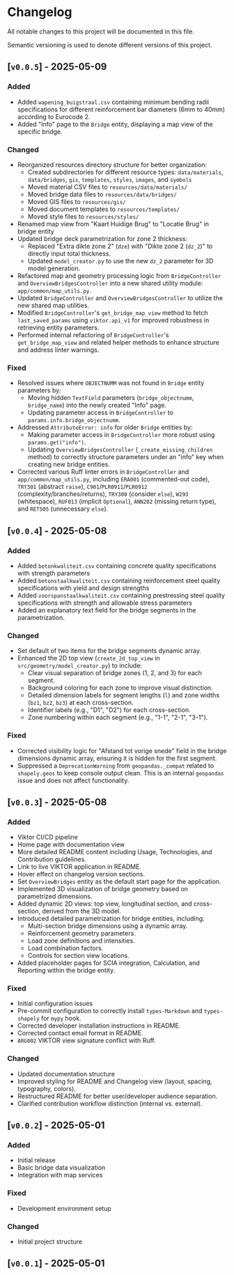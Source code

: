 # Changelog

All notable changes to this project will be documented in this file.

Semantic versioning is used to denote different versions of this project.

## [`v0.0.5`] - 2025-05-09

### Added
- Added `wapening_buigstraal.csv` containing minimum bending radii specifications for different reinforcement bar diameters (6mm to 40mm) according to Eurocode 2.
- Added "Info" page to the `Bridge` entity, displaying a map view of the specific bridge.

### Changed
- Reorganized resources directory structure for better organization:
  - Created subdirectories for different resource types: `data/materials`, `data/bridges`, `gis`, `templates`, `styles`, `images`, and `symbols`
  - Moved material CSV files to `resources/data/materials/`
  - Moved bridge data files to `resources/data/bridges/`
  - Moved GIS files to `resources/gis/`
  - Moved document templates to `resources/templates/`
  - Moved style files to `resources/styles/`
- Renamed map view from "Kaart Huidige Brug" to "Locatie Brug" in bridge entity
- Updated bridge deck parametrization for zone 2 thickness:
  - Replaced "Extra dikte zone 2" (`dze`) with "Dikte zone 2 (`dz_2`)" to directly input total thickness.
  - Updated `model_creator.py` to use the new `dz_2` parameter for 3D model generation.
- Refactored map and geometry processing logic from `BridgeController` and `OverviewBridgesController` into a new shared utility module: `app/common/map_utils.py`.
- Updated `BridgeController` and `OverviewBridgesController` to utilize the new shared map utilities.
- Modified `BridgeController`'s `get_bridge_map_view` method to fetch `last_saved_params` using `viktor.api_v1` for improved robustness in retrieving entity parameters.
- Performed internal refactoring of `BridgeController`'s `get_bridge_map_view` and related helper methods to enhance structure and address linter warnings.

### Fixed
- Resolved issues where `OBJECTNUMM` was not found in `Bridge` entity parameters by:
    - Moving hidden `TextField` parameters (`bridge_objectnumm`, `bridge_name`) into the newly created "Info" page.
    - Updating parameter access in `BridgeController` to `params.info.bridge_objectnumm`.
- Addressed `AttributeError: info` for older `Bridge` entities by:
    - Making parameter access in `BridgeController` more robust using `params.get("info")`.
    - Updating `OverviewBridgesController` (`_create_missing_children` method) to correctly structure parameters under an "info" key when creating new bridge entities.
- Corrected various Ruff linter errors in `BridgeController` and `app/common/map_utils.py`, including `ERA001` (commented-out code), `TRY301` (abstract `raise`), `C901`/`PLR0911`/`PLR0912` (complexity/branches/returns), `TRY300` (consider `else`), `W293` (whitespace), `RUF013` (implicit `Optional`), `ANN202` (missing return type), and `RET505` (unnecessary `else`).


## [`v0.0.4`] - 2025-05-08

### Added
- Added `betonkwaliteit.csv` containing concrete quality specifications with strength parameters
- Added `betonstaalkwaliteit.csv` containing reinforcement steel quality specifications with yield and design strengths
- Added `voorspanstaalkwaliteit.csv` containing prestressing steel quality specifications with strength and allowable stress parameters
- Added an explanatory text field for the bridge segments in the parametrization.

### Changed
- Set default of two items for the bridge segments dynamic array.
- Enhanced the 2D top view (`create_2d_top_view` in `src/geometry/model_creator.py`) to include:
    - Clear visual separation of bridge zones (1, 2, and 3) for each segment.
    - Background coloring for each zone to improve visual distinction.
    - Detailed dimension labels for segment lengths (`l`) and zone widths (`bz1`, `bz2`, `bz3`) at each cross-section.
    - Identifier labels (e.g., "D1", "D2") for each cross-section.
    - Zone numbering within each segment (e.g., "1-1", "2-1", "3-1").

### Fixed
- Corrected visibility logic for "Afstand tot vorige snede" field in the bridge dimensions dynamic array, ensuring it is hidden for the first segment.
- Suppressed a `DeprecationWarning` from `geopandas._compat` related to `shapely.geos` to keep console output clean. This is an internal `geopandas` issue and does not affect functionality.

## [`v0.0.3`] - 2025-05-08

### Added
- Viktor CI/CD pipeline
- Home page with documentation view
- More detailed README content including Usage, Technologies, and Contribution guidelines.
- Link to live VIKTOR application in README.
- Hover effect on changelog version sections.
- Set `OverviewBridges` entity as the default start page for the application.
- Implemented 3D visualization of bridge geometry based on parametrized dimensions.
- Added dynamic 2D views: top view, longitudinal section, and cross-section, derived from the 3D model.
- Introduced detailed parametrization for bridge entities, including:
    - Multi-section bridge dimensions using a dynamic array.
    - Reinforcement geometry parameters.
    - Load zone definitions and intensities.
    - Load combination factors.
    - Controls for section view locations.
- Added placeholder pages for SCIA integration, Calculation, and Reporting within the bridge entity.

### Fixed
- Initial configuration issues
- Pre-commit configuration to correctly install `types-Markdown` and `types-shapely` for `mypy` hook.
- Corrected developer installation instructions in README.
- Corrected contact email format in README.
- `ARG002` VIKTOR view signature conflict with Ruff.

### Changed
- Updated documentation structure
- Improved styling for README and Changelog view (layout, spacing, typography, colors).
- Restructured README for better user/developer audience separation.
- Clarified contribution workflow distinction (internal vs. external).

## [`v0.0.2`] - 2025-05-01

### Added
- Initial release
- Basic bridge data visualization
- Integration with map services

### Fixed
- Development environment setup

### Changed
- Initial project structure

## [`v0.0.1`] - 2025-05-01

